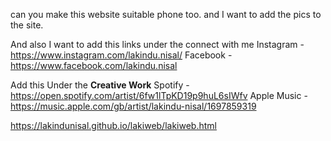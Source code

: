 can you make this website suitable phone too. and I want to add the pics to the site. 

And also I want to add this links under the connect with me
Instagram - https://www.instagram.com/lakindu.nisal/
Facebook - https://www.facebook.com/lakindu.nisal


Add this Under the **Creative Work**
Spotify - https://open.spotify.com/artist/6fw1lTpKD19p9huL6sIWfv
Apple Music - https://music.apple.com/gb/artist/lakindu-nisal/1697859319




https://lakindunisal.github.io/lakiweb/lakiweb.html
